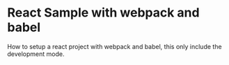 # React Sample with webpack and babel

How to setup a react project with webpack and babel, this only include the development mode.
